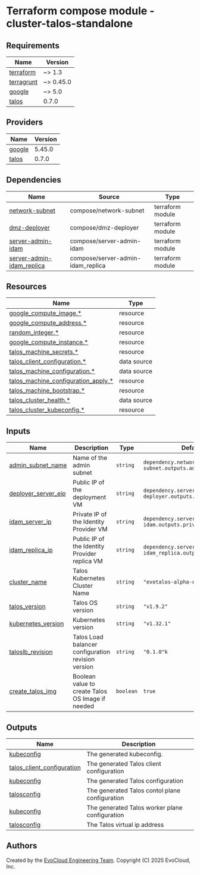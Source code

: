 <!-- BEGIN_TF_DOCS -->
# Terraform compose module - cluster-talos-standalone

## Requirements

| Name                                                                        | Version   |
|-----------------------------------------------------------------------------|-----------|
| <a name="requirement_terraform"></a> [terraform](#requirement\_terraform)   | ~> 1.3    |
| <a name="requirement_terragrunt"></a> [terragrunt](#requirement\_terraform) | ~> 0.45.0 |
| <a name="requirement_google"></a> [google](#requirement\_google)            | ~> 5.0    |
| <a name="requirement_talos"></a> [talos](#requirement\_talos)               | 0.7.0     |

## Providers

| Name | Version |
|------|---------|
| <a name="provider_google"></a> [google](#provider\_google) | 5.45.0 |
| <a name="provider_talos"></a> [talos](#provider\_talos) | 0.7.0 |

## Dependencies

| Name                                                                                                 | Source                | Type             |
|------------------------------------------------------------------------------------------------------|-----------------------|------------------|
| <a name="depedencies_network-subnet"></a> [network-subnet](#dependencies\_network-subnet)            | compose/network-subnet | terraform module |
| <a name="dependencies_server-dmz-deployer"></a> [dmz-deployer](#dependencies\_dmz-deployer)          | compose/dmz-deployer  | terraform module |
| <a name="dependencies_server-admin-idam"></a> [server-admin-idam](#dependencies\_server-admin-idam]) | compose/server-admin-idam | terraform module |
| <a name="dependencies_server-admin-idam_replica"></a> [server-admin-idam_replica](#dependencies\_server-admin-idam_replica])   | compose/server-admin-idam_replica | terraform module |

## Resources

| Name                                                                                                                                               | Type        |
|----------------------------------------------------------------------------------------------------------------------------------------------------|-------------|
| [google_compute_image.*](https://registry.terraform.io/providers/hashicorp/google/latest/docs/resources/compute_image)                             | resource    |
| [google_compute_address.*](https://registry.terraform.io/providers/hashicorp/google/latest/docs/resources/compute_address)                         | resource    |
| [random_integer.*](https://registry.terraform.io/providers/hashicorp/random/latest/docs/resources/integer)                                         | resource    |
| [google_compute_instance.*](https://registry.terraform.io/providers/hashicorp/google/latest/docs/resources/compute_instance)                       | resource    |
| [talos_machine_secrets.*](https://registry.terraform.io/providers/siderolabs/talos/latest/docs/resources/machine_secrets)                          | resource    |
| [talos_client_configuration.*](https://registry.terraform.io/providers/siderolabs/talos/latest/docs/data-sources/client_configuration)             | data source |
| [talos_machine_configuration.*](https://registry.terraform.io/providers/siderolabs/talos/latest/docs/data-sources/machine_configuration)           | data source |
| [talos_machine_configuration_apply.*](https://registry.terraform.io/providers/siderolabs/talos/latest/docs/resources/machine_configuration_apply)  | resource    |
| [talos_machine_bootstrap.*](https://registry.terraform.io/providers/siderolabs/talos/latest/docs/resources/machine_bootstrap)                      | resource    |
| [talos_cluster_health.*](https://registry.terraform.io/providers/siderolabs/talos/latest/docs/data-sources/cluster_health)                         | data source |
| [talos_cluster_kubeconfig.*](https://registry.terraform.io/providers/siderolabs/talos/latest/docs/resources/cluster_kubeconfig)                    | resource    |

## Inputs

| Name                                                                 | Description                                        | Type      | Default                                                   | Required |
|----------------------------------------------------------------------|----------------------------------------------------|-----------|-----------------------------------------------------------|:--------:|
| <a name="input_admin_subnet_name"></a> [admin_subnet_name](#input\_input_admin_subnet_name) | Name of the admin subnet                           | `string`  | `dependency.network-subnet.outputs.admin_subnet_name`     |   yes    |
| <a name="input_deployer_server_eip"></a> [deployer_server_eip](#input\_deployer_server_eip) | Public IP of the deployment VM                     | `string`  | `dependency.server-dmz-deployer.outputs.public_ip`        |   yes    |
| <a name="input_idam_server_ip"></a> [idam_server_ip](#input\_idam_server_ip) | Private IP of the Identity Provider VM             | `string`  | `dependency.server-admin-idam.outputs.private_ip`         |   yes    |
| <a name="input_idam_replica_ip"></a> [idam_replica_ip](#input\_idam_replica_ip) | Public IP of the Identity Provider replica VM      | `string`  | `dependency.server-admin-idam_replica.outputs.private_ip` |   yes    |
| <a name="input_cluster_name"></a> [cluster_name](#input\_cluster_name) | Talos Kubernetes Cluster Name                      | `string`  | `"evotalos-alpha-cluster"`                                |   yes    |
| <a name="input_talos_version"></a> [talos_version](#input\_talos_version) | Talos OS version                                   | `string`  | `"v1.9.2"`                                                |   yes    |
| <a name="input_kubernetes_version"></a> [kubernetes_version](#input\_kubernetes_version) | Kubernetes version                                 | `string`  | `"v1.32.1"`                                               |   yes    |
| <a name="input_taloslb_revision"></a> [taloslb_revision](#input\_taloslb_revision) | Talos Load balancer configuration revision version | `string`  | `"0.1.0"k`                                                |   yes    |
| <a name="input_taloslb_revision"></a> [create_talos_img](#input\_create_talos_img) | Boolean value to create Talos OS Image if needed   | `boolean` | `true`                                                    |   yes    |

## Outputs

| Name | Description                                  |
|------|----------------------------------------------|
| <a name="output_kubeconfig"></a> [kubeconfig](#output\_kubeconfig) | The generated kubeconfig.                    |
| <a name="output_talos_client_configuration"></a> [talos_client_configuration](#output\_talos_client_configuration) | The generated Talos client configuration     |
| <a name="output_talos_configuration"></a> [kubeconfig](#output\_talos_configuration) | The generated Talos configuration            |
| <a name="output_talos_controlplane_config"></a> [talosconfig](#output\_talos_controlplane_config) | The generated Talos contol plane configuration |
| <a name="output_talos_worker_config"></a> [kubeconfig](#output\_talos_worker_config) | The generated Talos worker plane configuration |
| <a name="output_talos_vip"></a> [talosconfig](#output\_talos_vip) | The Talos virtual ip address                 |

## Authors

Created by the [EvoCloud Engineering Team](https://evocloud.dev). Copyright (C) 2025 EvoCloud, Inc.

<!-- END_TF_DOCS -->